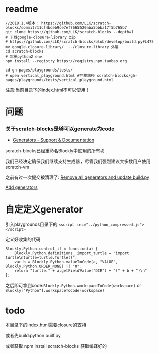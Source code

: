 # readme
```
//2018.1.4版本： https://github.com/LLK/scratch-blocks/commit/11cf4bdeb9ce7ef7665520aba5bbba17f5b765b7
git clone https://github.com/LLK/scratch-blocks --depth=1
# 下载google-closure-library zip
# https://github.com/LLK/scratch-blocks/blob/develop/build.py#L475
mv google-closure-library/  ../closure-library 外层
cd scratch-blocks
# 需要python2 env
npm install --registry https://registry.npm.taobao.org

cd gh-pages/playgrounds/tests/
# open vertical_playground.html #完整路径 scratch-blocks/gh-pages/playgrounds/tests/vertical_playground.html
```

注意:当前目录下的index.html不可以使用！


# 问题

### 关于scratch-blocks是够可以generate为code
*  [Generators - Support & Documentation ](https://github.com/LLK/scratch-blocks/issues/691)

scratch-blocks已经重命名Blockly中使用的所有块

我们已经决定确保我们继续支持生成器，尽管我们强烈建议大多数用户使用scratch-vm

之前有过一次提交被清理了: [Remove all generators and update build.py](https://github.com/LLK/scratch-blocks/commit/0c4d175184ffa21da287a37585e01bc7531b5d15)

[Add generators](https://github.com/LLK/scratch-blocks/pull/787/files)

# 自定定义generator

引入playgrounds目录下的:`<script src="../python_compressed.js"></script>`

定义好收集的代码

```
Blockly.Python.control_if = function(a) {
    Blockly.Python.definitions_.import_turtle = "import turtle\nturtle=turtle.Turtle()";
    var b = Blockly.Python.valueToCode(a, "VALUE", Blockly.Python.ORDER_NONE) || "0";
    return "turtle." + a.getFieldValue("DIR") + "(" + b + ")\n"
};
```

之后即可拿到code:`Blockly.Python.workspaceToCode(workspace)` or `Blockly["Python"].workspaceToCode(workspace)`


# todo
本目录下的index.html需要closure的支持

或者先build:python builf.py

或者获取 npm install scratch-blocks 获取编译好的